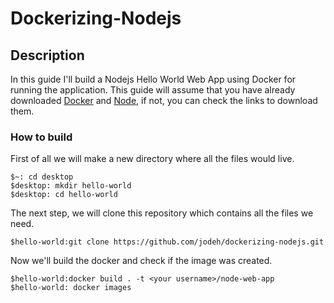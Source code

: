 # Dockerizing-Nodejs
## Description
In this guide I'll build a Nodejs Hello World Web App using Docker for running the application. This guide will assume that you have already downloaded [Docker](https://docs.docker.com/engine/install/ubuntu/) and [Node](https://www.digitalocean.com/community/tutorials/how-to-install-node-js-on-ubuntu-20-04), if not, you can check the links to download them.
### How to build
First of all we will make a new directory where all the files would live.
```
$~: cd desktop
$desktop: mkdir hello-world
$desktop: cd hello-world
```

The next step, we will clone this repository which contains all the files we need.
```
$hello-world:git clone https://github.com/jodeh/dockerizing-nodejs.git
```

Now we'll build the docker and check if the image was created.
```
$hello-world:docker build . -t <your username>/node-web-app
$hello-world: docker images
```
